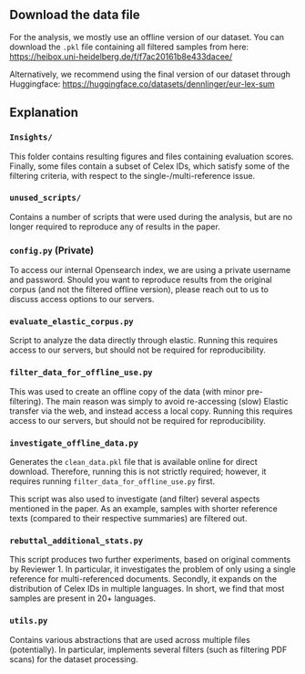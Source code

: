 ## Download the data file
For the analysis, we mostly use an offline version of our dataset.
You can download the `.pkl` file containing all filtered samples from here:
https://heibox.uni-heidelberg.de/f/f7ac20161b8e433dacee/

Alternatively, we recommend using the final version of our dataset through Huggingface:
https://huggingface.co/datasets/dennlinger/eur-lex-sum

## Explanation

### `Insights/`
This folder contains resulting figures and files containing evaluation scores.
Finally, some files contain a subset of Celex IDs, which satisfy some of the filtering criteria,
with respect to the single-/multi-reference issue.

### `unused_scripts/`
Contains a number of scripts that were used during the analysis, but are no longer required
to reproduce any of results in the paper.

### `config.py` (Private)
To access our internal Opensearch index, we are using a private username and password.
Should you want to reproduce results from the original corpus (and not the filtered offline version),
please reach out to us to discuss access options to our servers.

### `evaluate_elastic_corpus.py`
Script to analyze the data directly through elastic.
Running this requires access to our servers, but should not be required for reproducibility.

### `filter_data_for_offline_use.py`
This was used to create an offline copy of the data (with minor pre-filtering).
The main reason was simply to avoid re-accessing (slow) Elastic transfer via the web,
and instead access a local copy.
Running this requires access to our servers, but should not be required for reproducibility.

### `investigate_offline_data.py`
Generates the `clean_data.pkl` file that is available online for direct download.
Therefore, running this is not strictly required; 
however, it requires running `filter_data_for_offline_use.py` first.

This script was also used to investigate (and filter) several aspects mentioned in the paper.
As an example, samples with shorter reference texts (compared to their respective summaries) are filtered out.

### `rebuttal_additional_stats.py`
This script produces two further experiments, based on original comments by Reviewer 1.
In particular, it investigates the problem of only using a single reference for multi-referenced documents.
Secondly, it expands on the distribution of Celex IDs in multiple languages.
In short, we find that most samples are present in 20+ languages.

### `utils.py`
Contains various abstractions that are used across multiple files (potentially).
In particular, implements several filters (such as filtering PDF scans) for the dataset processing.